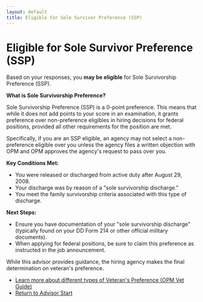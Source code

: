 ```yaml
---
layout: default
title: Eligible for Sole Survivor Preference (SSP)
---
```


# Eligible for Sole Survivor Preference (SSP)

Based on your responses, you **may be eligible** for Sole Survivorship Preference (SSP).

**What is Sole Survivorship Preference?**

Sole Survivorship Preference (SSP) is a 0-point preference. This means that while it does not add points to your score in an examination, it grants preference over non-preference eligibles in hiring decisions for federal positions, provided all other requirements for the position are met.

Specifically, if you are an SSP eligible, an agency may not select a non-preference eligible over you unless the agency files a written objection with OPM and OPM approves the agency's request to pass over you.

**Key Conditions Met:**
*   You were released or discharged from active duty after August 29, 2008.
*   Your discharge was by reason of a "sole survivorship discharge."
*   You meet the family survivorship criteria associated with this type of discharge.

**Next Steps:**
*   Ensure you have documentation of your "sole survivorship discharge" (typically found on your DD Form 214 or other official military documents).
*   When applying for federal positions, be sure to claim this preference as instructed in the job announcement.

While this advisor provides guidance, the hiring agency makes the final determination on veteran's preference.

*   [Learn more about different types of Veteran's Preference (OPM Vet Guide)](https://www.opm.gov/policy-data-oversight/veterans-services/vet-guide-for-hr-professionals/) <!-- Placeholder link, actual anchor may vary -->
*   [Return to Advisor Start](./start.md)
